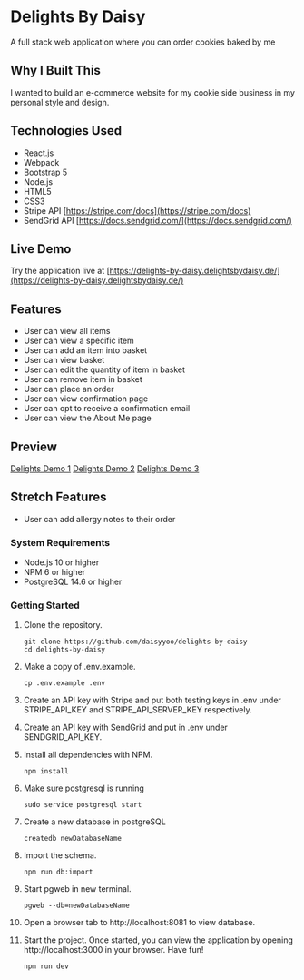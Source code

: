 # Delights By Daisy

A full stack web application where you can order cookies baked by me

## Why I Built This

I wanted to build an e-commerce website for my cookie side business in my personal style and design.

## Technologies Used

- React.js
- Webpack
- Bootstrap 5
- Node.js
- HTML5
- CSS3
- Stripe API [https://stripe.com/docs](https://stripe.com/docs)
- SendGrid API [https://docs.sendgrid.com/](https://docs.sendgrid.com/)

## Live Demo

Try the application live at [https://delights-by-daisy.delightsbydaisy.de/](https://delights-by-daisy.delightsbydaisy.de/)

## Features

- User can view all items
- User can view a specific item
- User can add an item into basket
- User can view basket
- User can edit the quantity of item in basket
- User can remove item in basket
- User can place an order
- User can view confirmation page
- User can opt to receive a confirmation email
- User can view the About Me page

## Preview

[Delights Demo 1](image/delights-demo-1.gif)
[Delights Demo 2](image/delights-demo-2.gif)
[Delights Demo 3](image/delights-demo-3.gif)
## Stretch Features
- User can add allergy notes to their order

### System Requirements

- Node.js 10 or higher
- NPM 6 or higher
- PostgreSQL 14.6 or higher

### Getting Started

1. Clone the repository.

    ```shell
    git clone https://github.com/daisyyoo/delights-by-daisy
    cd delights-by-daisy
    ```

1. Make a copy of .env.example.

    ```shell
    cp .env.example .env
    ```

1. Create an API key with Stripe and put both testing keys in .env under STRIPE_API_KEY and STRIPE_API_SERVER_KEY respectively.

1. Create an API key with SendGrid and put in .env under SENDGRID_API_KEY.

1. Install all dependencies with NPM.

    ```shell
    npm install
    ```

1. Make sure postgresql is running

    ```shell
    sudo service postgresql start
    ```

1. Create a new database in postgreSQL

    ```shell
    createdb newDatabaseName
    ```

1. Import the schema.

    ```shell
    npm run db:import
    ```

1. Start pgweb in new terminal.

    ```shell
    pgweb --db=newDatabaseName
    ```

1. Open a browser tab to http://localhost:8081 to view database.

1. Start the project. Once started, you can view the application by opening http://localhost:3000 in your browser. Have fun!

    ```shell
    npm run dev
    ```
